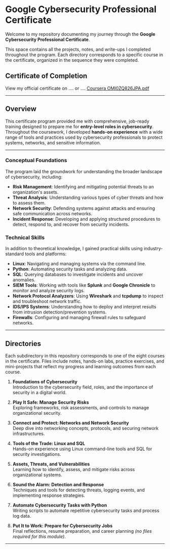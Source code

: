 # Google Cybersecurity Professional Certificate

Welcome to my repository documenting my journey through the **Google Cybersecurity Professional Certificate**. 

This space contains all the projects, notes, and write-ups I completed throughout the program. Each directory corresponds to a specific course in the certificate, organized in the sequence they were completed.

## Certificate of Completion  
View my official certificate on .... or ....
[Coursera OMI0ZQ826JPA.pdf](https://github.com/user-attachments/files/20526630/Coursera.OMI0ZQ826JPA.pdf)

---

## Overview

This certificate program provided me with comprehensive, job-ready training designed to prepare me for **entry-level roles in cybersecurity**. Throughout the coursework, I developed **hands-on experience** with a wide range of tools and practices used by cybersecurity professionals to protect systems, networks, and sensitive information.

---


### Conceptual Foundations
The program laid the groundwork for understanding the broader landscape of cybersecurity, including:

- **Risk Management**: Identifying and mitigating potential threats to an organization's assets.
- **Threat Analysis**: Understanding various types of cyber threats and how to assess them.
- **Network Security**: Defending systems against attacks and ensuring safe communication across networks.
- **Incident Response**: Developing and applying structured procedures to detect, respond to, and recover from security incidents.

### Technical Skills
In addition to theoretical knowledge, I gained practical skills using industry-standard tools and platforms:

- **Linux**: Navigating and managing systems via the command line.
- **Python**: Automating security tasks and analyzing data.
- **SQL**: Querying databases to investigate incidents and uncover anomalies.
- **SIEM Tools**: Working with tools like **Splunk** and **Google Chronicle** to monitor and analyze security logs.
- **Network Protocol Analyzers**: Using **Wireshark** and **tcpdump** to inspect and troubleshoot network traffic.
- **IDS/IPS Systems**: Understanding how to deploy and interpret results from intrusion detection/prevention systems.
- **Firewalls**: Configuring and managing firewall rules to safeguard networks.

---

## Directories

Each subdirectory in this repository corresponds to one of the eight courses in the certificate. Files include notes, hands-on labs, practice exercises, and mini-projects that reflect my progress and learning outcomes from each course.

1. **Foundations of Cybersecurity**  
   Introduction to the cybersecurity field, roles, and the importance of security in a digital world.

2. **Play It Safe: Manage Security Risks**  
   Exploring frameworks, risk assessments, and controls to manage organizational security.

3. **Connect and Protect: Networks and Network Security**  
   Deep dive into networking concepts, protocols, and securing network infrastructures.

4. **Tools of the Trade: Linux and SQL**  
   Hands-on experience using Linux command-line tools and SQL for security investigations.

5. **Assets, Threats, and Vulnerabilities**  
   Learning how to identify, assess, and mitigate risks across organizational systems.

6. **Sound the Alarm: Detection and Response**  
   Techniques and tools for detecting threats, logging events, and implementing response strategies.

7. **Automate Cybersecurity Tasks with Python**  
   Writing scripts to automate repetitive cybersecurity tasks and process log data.

8. **Put It to Work: Prepare for Cybersecurity Jobs**  
   Final reflections, resume preparation, and career planning *(no files required for this module)*.

---
